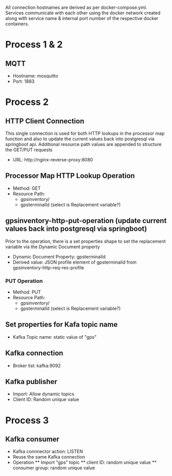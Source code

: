 All connection hostnames are derived as per docker-compose.yml. Services communicate with each other using the docker network created along with service name & internal port number of the respective docker containers.

# Process 1 & 2

## MQTT

* Hostname: mosquitto
* Port: 1883

# Process 2

## HTTP Client Connection

This single connection is used for both HTTP lookups in the processor map function and also to update the current values back into postgresql via springboot api. Additional resource path values are appended to structure the GET/PUT requests

* URL: http://nginx-reverse-proxy:8080

## Processor Map HTTP Lookup Operation

* Method: GET
* Resource Path:
    * gpsinventory/
    * gpsterminalId (select is Replacement variable?)


## gpsinventory-http-put-operation (update current values back into postgresql via springboot)

Prior to the operation, there is a set properties shape to set the replacement variable via the Dynamic Document property
* Dynamic Document Property: gpsterminalId
* Derived value: JSON profile element of gpsterminalid from gpsinventory-http-req-res-profile

### PUT Operation

* Method: PUT
* Resource Path:
    * gpsinventory/
    * gpsterminalId (select is Replacement variable?)

## Set properties for Kafa topic name

* Kafka Topic name: static value of "gps"

## Kafka connection

* Broker list: kafka:9092

## Kafka publisher

* Import:  Allow dynamic topics
* Client ID: Random unique value

# Process 3

## Kafka consumer

* Kafka connnector action: LISTEN
* Reuse the same Kafka connection
* Operation
    ** Import "gps" topic
    ** client ID: random unique value
    ** consumer group: random unique value
